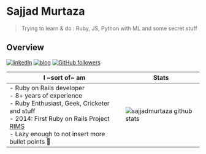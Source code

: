 # Sajjad Murtaza

> Trying to learn & do : Ruby, JS, Python with ML and some secret stuff 

## Overview

[![linkedin](https://img.shields.io/badge/-linkedin-171717?style=flat-square&logo=Linkedin&logoColor=white&link=https://www.linkedin.com/in/sajjadmurtaza/)](https://www.linkedin.com/in/sajjadmurtaza/)
[![blog](https://img.shields.io/badge/-blog-171717?style=flat-square&logo=Ghost&logoColor=white&link=https://sajjadmurtaza.wordpress.com/category/ruby-on-rails/)](https://sajjadmurtaza.wordpress.com/category/ruby-on-rails/)
[![GitHub followers](https://img.shields.io/github/followers/sajjadmurtaza.svg?style=social&label=follow&maxAge=2592000)](https://github.com/sajjadmurtaza?tab=followers)

| **I ~sort of~ am** 	| Stats 	|
|-	|-	|
| - Ruby on Rails developer<br>- 8+ years of experience<br>- Ruby Enthusiast, Geek, Cricketer and stuff<br>- 2014: First Ruby on Rails Project [RIMS](https://github.com/sajjadmurtaza/RIMS)<br>-  Lazy enough to not insert more bullet points 🤭| ![sajjadmurtaza github stats](https://github-readme-stats.vercel.app/api/top-langs/?username=sajjadmurtaza&layout=pie) 	|


